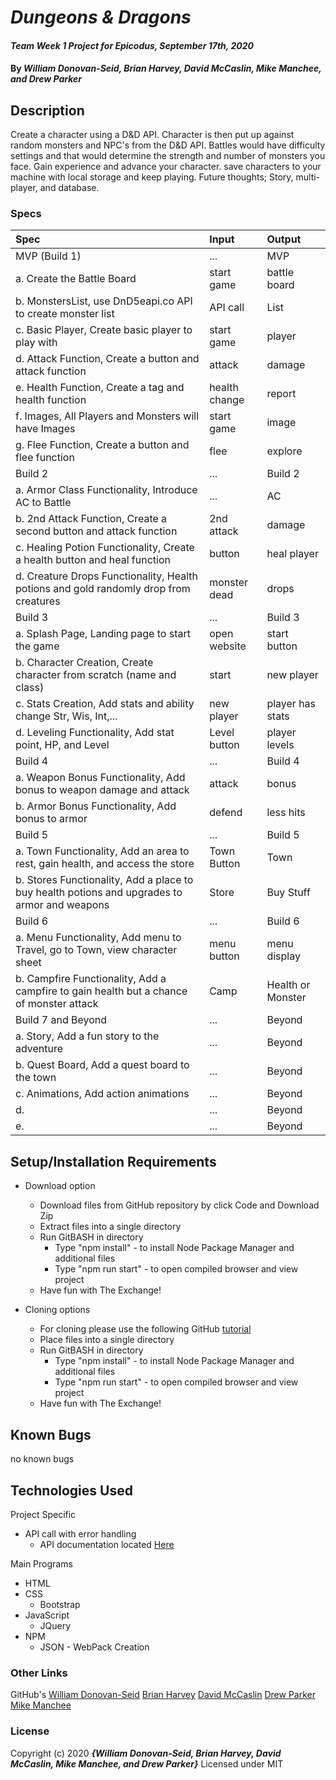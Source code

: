 # _Dungeons & Dragons_

#### _Team Week 1 Project for Epicodus, September 17th, 2020_

#### By _**William Donovan-Seid, Brian Harvey, David McCaslin, Mike Manchee, and Drew Parker**_

## Description

Create a character using a D&D API. Character is then put up against random monsters and NPC's from the D&D API. Battles would have difficulty settings and that would determine the strength and number of monsters you face. Gain experience and advance your character. save characters to your machine with local storage and keep playing. Future thoughts; Story, multi-player, and database.

<!-- Brainstorming
linked at './src/assets/docs/DnD Project.pdf'
 -->
### Specs
| Spec | Input | Output |
| :-------------     | :------------- | :------------- |
|  MVP (Build 1) | ... | MVP |
|  a. Create the Battle Board | start game | battle board |
|  b. MonstersList, use DnD5eapi.co API to create monster list | API call | List |
|  c. Basic Player, Create basic player to play with | start game | player |
|  d. Attack Function, Create a button and attack function | attack | damage |
|  e. Health Function, Create a tag and health function | health change | report |
|  f. Images, All Players and Monsters will have Images | start game | image |
|  g. Flee Function, Create a button and flee function | flee | explore |
|  Build 2 | ... | Build 2 |
|  a. Armor Class Functionality, Introduce AC to Battle | ... | AC |
|  b. 2nd Attack Function, Create a second button and attack function | 2nd attack | damage |
|  c. Healing Potion Functionality, Create a health button and heal function | button | heal player |
|  d. Creature Drops Functionality, Health potions and gold randomly drop from creatures | monster dead | drops |
|  Build 3 | ... | Build 3 |
|  a. Splash Page, Landing page to start the game | open website | start button |
|  b. Character Creation, Create character from scratch (name and class)| start | new player |
|  c. Stats Creation, Add stats and ability change Str, Wis, Int,... | new player| player has stats |
|  d. Leveling Functionality, Add stat point, HP, and Level | Level button | player levels|
|  Build 4 | ... | Build 4 |
|  a. Weapon Bonus Functionality, Add bonus to weapon damage and attack | attack | bonus |
|  b. Armor Bonus Functionality, Add bonus to armor | defend | less hits |
|  Build 5 | ... | Build 5 |
|  a. Town Functionality, Add an area to rest, gain health, and access the store | Town Button | Town |
|  b. Stores Functionality, Add a place to buy health potions and upgrades to armor and weapons | Store| Buy Stuff |
|  Build 6 | ... | Build 6|
|  a. Menu Functionality, Add menu to Travel, go to Town, view character sheet | menu button | menu display |
|  b. Campfire Functionality, Add a campfire to gain health but a chance of monster attack | Camp | Health or Monster |
|  Build 7 and Beyond | ... | Beyond |
|  a. Story, Add a fun story to the adventure | ... | Beyond |
|  b. Quest Board, Add a quest board to the town | ... | Beyond |
|  c. Animations, Add action animations | ... | Beyond |
|  d. | ... | Beyond |
|  e. | ... | Beyond |


## Setup/Installation Requirements

* Download option
  * Download files from GitHub repository by click Code and Download Zip
  * Extract files into a single directory 
  * Run GitBASH in directory
    * Type "npm install" - to install Node Package Manager and additional files
    * Type "npm run start" - to open compiled browser and view project
  * Have fun with The Exchange!

* Cloning options
  * For cloning please use the following GitHub [tutorial](https://docs.github.com/en/enterprise/2.16/user/github/creating-cloning-and-archiving-repositories/cloning-a-repository)
  * Place files into a single directory 
  * Run GitBASH in directory
    * Type "npm install" - to install Node Package Manager and additional files
    * Type "npm run start" - to open compiled browser and view project
  * Have fun with The Exchange!

## Known Bugs

no known bugs

## Technologies Used

Project Specific
* API call with error handling
  * API documentation located [Here](http://www.dnd5eapi.co/)

Main Programs
* HTML
* CSS
  * Bootstrap
* JavaScript
  * JQuery
* NPM 
  * JSON - WebPack Creation


### Other Links
GitHub's
[William Donovan-Seid](https://github.com/wdonovanseid)
[Brian Harvey](https://github.com/brianharv)
[David McCaslin](https://github.com/d-mccaslin)
[Drew Parker](https://github.com/drewjparker91)
[Mike Manchee](https://github.com/mmanchee)


### License

Copyright (c) 2020 **_{William Donovan-Seid, Brian Harvey, David McCaslin, Mike Manchee, and Drew Parker}_**
Licensed under MIT